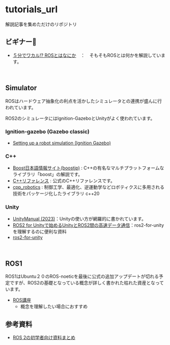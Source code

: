 # tutorials_url
解説記事を集めただけのリポジトリ

## ビギナー🔰

- [５分でワカル!? ROSとはなにか](https://docs.google.com/presentation/d/1BZU3nFDiSrUU7wAMpqgY4kU6-65wxzvfHVRZigsHlDI/edit#slide=id.p)　：　そもそもROSとは何かを解説しています。

<br>

## Simulator

ROSはハードウェア抽象化の利点を活かしたシミュレータとの連携が盛んに行われています。

ROS2のシミュレータにはIgnition-GazeboとUnityがよく使われています。

### Ignition-gazebo (Gazebo classic)

- [Setting up a robot simulation (Ignition Gazebo)](https://docs.ros.org/en/foxy/Tutorials/Advanced/Simulators/Ignition/Ignition.html)

### C++

- [Boost日本語情報サイト(boostjp)](https://boostjp.github.io/) : C++の有名なマルチプラットフォームなライブラリ「boost」の解説です。
- [C++リファレンス](https://ja.cppreference.com/w/) : 公式のC++リファレンスです。
- [cpp_robotics](https://kotakku.github.io/cpp_robotics) : 制御工学、最適化、逆運動学などロボティクスに多用される技術をパッケージ化したライブラリ c++20

### Unity

- [UnityManual (2023)](https://docs.unity3d.com/ja/2023.2/Manual/UnityManual.html)：Unityの使い方が網羅的に書かれています。
- [ROS2 for Unityで始めるUnityとROS2間の高速データ通信](https://zenn.dev/hakuturu583/articles/ros2_for_unity)：ros2-for-unityを理解するのに便利な資料
- [ros2-for-unity](https://github.com/RobotecAI/ros2-for-unity)

<br>

## ROS1

ROS1はUbuntu２０のROS-noeticを最後に公式の追加アップデートが切れる予定ですが、ROS2の基礎となっている概念が詳しく書かれた枯れた資産となっています。

- [ROS講座](https://qiita.com/srs/items/5f44440afea0eb616b4a)
  - 概念を理解したい場合におすすめ

## 参考資料

- [ROS 2の初学者向け資料まとめ](https://qiita.com/koichi_baseball/items/b15783ced5df8d5e56a6)
